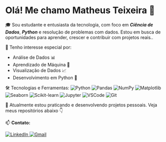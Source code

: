 # Olá! Me chamo Matheus Teixeira 👋

🎓 Sou estudante e entusiasta da tecnologia, com foco em ***Ciência de Dados***, ***Python*** e resolução de problemas com dados. Estou em busca de oportunidades para aprender, crescer e contribuir com projetos reais..

🔎 Tenho interesse especial por:
- Análise de Dados 📊
- Aprendizado de Máquina 🤖
- Visualização de Dados 📈
- Desenvolvimento em Python 🐍

🛠️ Tecnologias e Ferramentas:
![Python](https://img.shields.io/badge/Python-3776AB?style=for-the-badge&logo=python&logoColor=white)
![Pandas](https://img.shields.io/badge/Pandas-150458?style=for-the-badge&logo=pandas&logoColor=white)
![NumPy](https://img.shields.io/badge/NumPy-013243?style=for-the-badge&logo=numpy&logoColor=white)
![Matplotlib](https://img.shields.io/badge/Matplotlib-11557C?style=for-the-badge&logo=matplotlib&logoColor=white)
![Seaborn](https://img.shields.io/badge/Seaborn-0D1117?style=for-the-badge&logo=seaborn&logoColor=white)
![Scikit-learn](https://img.shields.io/badge/scikit--learn-F7931E?style=for-the-badge&logo=scikitlearn&logoColor=white)
![Jupyter](https://img.shields.io/badge/Jupyter-F37626?style=for-the-badge&logo=jupyter&logoColor=white)
![VSCode](https://img.shields.io/badge/VS_Code-007ACC?style=for-the-badge&logo=visual-studio-code&logoColor=white)
![Git](https://img.shields.io/badge/Git-F05032?style=for-the-badge&logo=git&logoColor=white)

💼 Atualmente estou praticando e desenvolvendo projetos pessoais. Veja meus repositórios abaixo 👇

📫 **Contato:**

<p align="left">
  <a href="https://www.linkedin.com/in/matheus-teixeira-francellino-799796242/" target="_blank">
    <img src="https://img.shields.io/badge/LinkedIn-0077B5?style=for-the-badge&logo=linkedin&logoColor=white" alt="LinkedIn">
  </a>
  <a href="mailto:mteixeirafrancelino2@gmail.com" target="_blank">
    <img src="https://img.shields.io/badge/Gmail-D14836?style=for-the-badge&logo=gmail&logoColor=white" alt="Gmail">
  </a>
</p>
